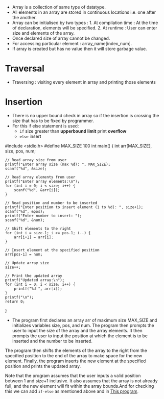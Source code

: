 - Array is a collection of same type of datatype.
- All elements in an array are stored in continuous locations i.e. one after the another.
- Array can be initialised by two types : 
                                        1. At compilation time : At the time of declaration, elements will be specified.
                                        2. At runtime : User can enter size and elements of the array.
- Once declared size of array cannot be changed.
- For accessing particular element : array_name[index_num].
- If array is created but has no value then it will store garbage value.

# Traversal
- Traversing : visiting every element in array and printing those elements

# Insertion
- There is no upper bound check in array so if the insertion is crossing the size that has to be fixed by programmer.
- For this if else statement is used:
     - `if` size greater than **upperbound limit** print **overflow**
     - `else` insert 

#include <stdio.h>
#define MAX_SIZE 100
int main() {
    int arr[MAX_SIZE], size, pos, num;

    // Read array size from user
    printf("Enter array size (max %d): ", MAX_SIZE);
    scanf("%d", &size);

    // Read array elements from user
    printf("Enter array elements:\n");
    for (int i = 0; i < size; i++) {
        scanf("%d", &arr[i]);
    }

    // Read position and number to be inserted
    printf("Enter position to insert element (1 to %d): ", size+1);
    scanf("%d", &pos);
    printf("Enter number to insert: ");
    scanf("%d", &num);

    // Shift elements to the right
    for (int i = size-1; i >= pos-1; i--) {
        arr[i+1] = arr[i];
    }

    // Insert element at the specified position
    arr[pos-1] = num;

    // Update array size
    size++;

    // Print the updated array
    printf("Updated array:\n");
    for (int i = 0; i < size; i++) {
        printf("%d ", arr[i]);
    }
    printf("\n");
    return 0;
}
- The program first declares an array arr of maximum size MAX_SIZE and initializes variables size, pos, and num. The program then prompts the user to input the size of the array and the array elements. It then prompts the user to input the position at which the element is to be inserted and the number to be inserted.

The program then shifts the elements of the array to the right from the specified position to the end of the array to make space for the new element. Finally, the program inserts the new element at the specified position and prints the updated array.

Note that the program assumes that the user inputs a valid position between 1 and size+1 inclusive. It also assumes that the array is not already full, and the new element will fit within the array bounds.And for checking this we can add `if-else` as mentioned above and in [This program](https://github.com/green-veggies/DS/blob/master/Array/2_insertion.c).